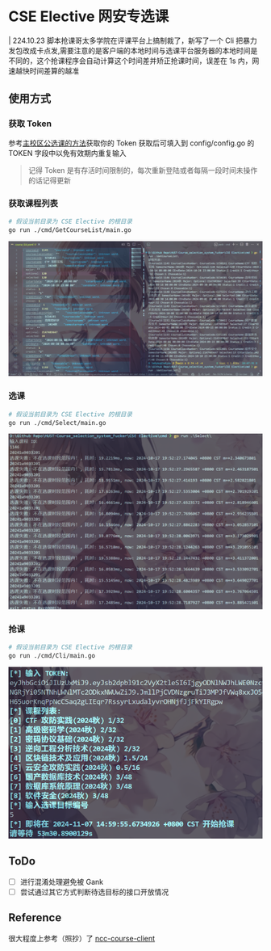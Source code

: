 <!--
 * @Author: 7erry
 * @Date: 2024-10-17 12:55:37
 * @LastEditTime: 2024-11-07 14:10:24
 * @Description: 
-->
# CSE Elective 网安专选课

| 224.10.23 脚本抢课哥太多学院在评课平台上搞制裁了，新写了一个 Cli 把暴力发包改成卡点发,需要注意的是客户端的本地时间与选课平台服务器的本地时间是不同的，这个抢课程序会自动计算这个时间差并矫正抢课时间，误差在 1s 内，网速越快时间差算的越准

## 使用方式

### 获取 Token

参考[主校区公选课的方法](https://github.com/RuijieWu/HUST-OCSS-Fucker/blob/main/Public%20Elective/README.md)获取你的 Token
获取后可填入到 config/config.go 的 TOKEN 字段中以免有效期内重复输入

> 记得 Token 是有存活时间限制的，每次重新登陆或者每隔一段时间未操作的话记得更新

### 获取课程列表

```bash
# 假设当前目录为 CSE Elective 的根目录
go run ./cmd/GetCourseList/main.go
```

![GetCourseList](../Image/GetCourseList.png)

### 选课

```bash
# 假设当前目录为 CSE Elective 的根目录
go run ./cmd/Select/main.go
```

![SelectCourse](../Image/SelectCourse.png)

### 抢课

```bash
# 假设当前目录为 CSE Elective 的根目录
go run ./cmd/Cli/main.go
```

![RobCourse](../Image/RobCourse.png)

## ToDo

-[ ] 进行混淆处理避免被 Gank
-[ ] 尝试通过其它方式判断待选目标的接口开放情况

## Reference

很大程度上参考（照抄）了 [ncc-course-client](https://github.com/NolanHo/ncc-course-client)

